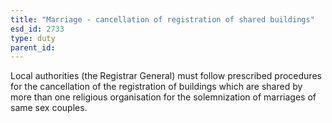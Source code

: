 ```yaml
---
title: "Marriage - cancellation of registration of shared buildings"
esd_id: 2733
type: duty
parent_id:  
---
```


Local authorities (the Registrar General) must follow prescribed procedures for the cancellation of the registration of buildings which are shared by more than one religious organisation for the solemnization of marriages of same sex couples.

